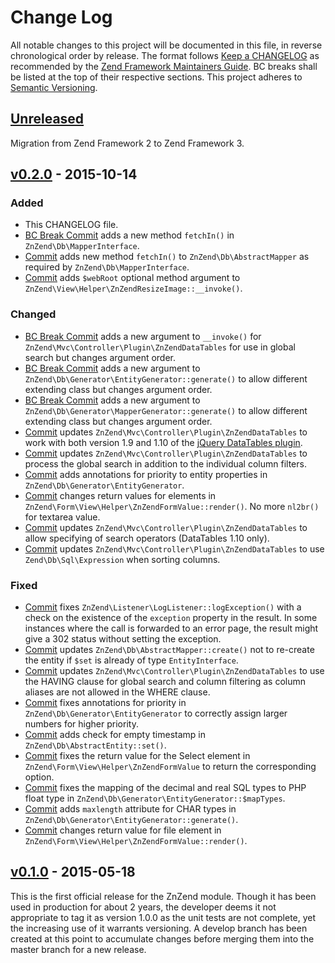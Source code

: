 # Change Log
All notable changes to this project will be documented in this file, in reverse chronological order by release.
The format follows [Keep a CHANGELOG](http://keepachangelog.com/) as recommended by the
[Zend Framework Maintainers Guide](https://github.com/zendframework/maintainers/blob/master/MAINTAINERS.md).
BC breaks shall be listed at the top of their respective sections.
This project adheres to [Semantic Versioning](http://semver.org/).

## [Unreleased][unreleased]
Migration from Zend Framework 2 to Zend Framework 3.

## [v0.2.0] - 2015-10-14
### Added
- This CHANGELOG file.
- [BC Break Commit](https://github.com/zionsg/ZnZend/commit/9b7c6746742852d1c4eac725ce769b4b09a6e8d9) adds a new method
  `fetchIn()` in `ZnZend\Db\MapperInterface`.
- [Commit](https://github.com/zionsg/ZnZend/commit/ca5d3ff23f6fe1b444f23dd1333e908e746432f2) adds new method `fetchIn()`
  to `ZnZend\Db\AbstractMapper` as required by `ZnZend\Db\MapperInterface`.
- [Commit](https://github.com/zionsg/ZnZend/commit/b3dcdcc4a76928b32f0f4876467bc4ccfc006683) adds `$webRoot` optional
  method argument to `ZnZend\View\Helper\ZnZendResizeImage::__invoke()`.

### Changed
- [BC Break Commit](https://github.com/zionsg/ZnZend/commit/e3d66d9d290f4aaca54e422e3b2d11c33d41dbf0) adds a new
  argument to `__invoke()` for `ZnZend\Mvc\Controller\Plugin\ZnZendDataTables` for use in global search but changes
  argument order.
- [BC Break Commit](https://github.com/zionsg/ZnZend/commit/ad538b5dd5c5bf85db2961380d5a097fa1779086) adds a new
  argument to `ZnZend\Db\Generator\EntityGenerator::generate()` to allow different extending class but changes argument
  order.
- [BC Break Commit](https://github.com/zionsg/ZnZend/commit/329d251b6af09fc8e12c79ff4cabe939c360acf1) adds a new
  argument to `ZnZend\Db\Generator\MapperGenerator::generate()` to allow different extending class but changes argument
  order.
- [Commit](https://github.com/zionsg/ZnZend/commit/c1e01417e68550e3cc748e87ef0c71095fc6bbfe) updates
  `ZnZend\Mvc\Controller\Plugin\ZnZendDataTables` to work with both version 1.9 and 1.10 of the
  [jQuery DataTables plugin](http://datatables.net/).
- [Commit](https://github.com/zionsg/ZnZend/commit/4726c6ea7fe77f9e8b06392a6c6987ff688810bb) updates
  `ZnZend\Mvc\Controller\Plugin\ZnZendDataTables` to process the global search in addition to the
  individual column filters.
- [Commit](https://github.com/zionsg/ZnZend/commit/9ed55f40d30e736bba4e53bd91402be7a83844da) adds
  annotations for priority to entity properties in `ZnZend\Db\Generator\EntityGenerator`.
- [Commit](https://github.com/zionsg/ZnZend/commit/837031becb37eacda6df9452b025958447c2ecc1) changes return values for
  elements in `ZnZend\Form\View\Helper\ZnZendFormValue::render()`. No more `nl2br()` for textarea value.
- [Commit](https://github.com/zionsg/ZnZend/commit/32c24edc9da9fd9e0e8e0bee497e66a7f6c18c65) updates
  `ZnZend\Mvc\Controller\Plugin\ZnZendDataTables` to allow specifying of search operators (DataTables 1.10 only).
- [Commit](https://github.com/zionsg/ZnZend/commit/789fb150dad1844e128cb098f44ac76b1bf289cd) updates
  `ZnZend\Mvc\Controller\Plugin\ZnZendDataTables` to use `Zend\Db\Sql\Expression` when sorting columns.

### Fixed
- [Commit](https://github.com/zionsg/ZnZend/commit/ec6b932aa18fafcf5428a1a3bd8df0231b4a44d2) fixes
  `ZnZend\Listener\LogListener::logException()` with a check on the existence of the `exception` property in the result.
  In some instances where the call is forwarded to an error page, the result might give a 302 status without setting
  the exception.
- [Commit](https://github.com/zionsg/ZnZend/commit/137907adaeef4df21a49c303e587f16ca2f34003) updates
  `ZnZend\Db\AbstractMapper::create()` not to re-create the entity if `$set` is already of type `EntityInterface`.
- [Commit](https://github.com/zionsg/ZnZend/commit/b2b0d694fedc806f5bb829f761cbfcc7838fb803) updates
  `ZnZend\Mvc\Controller\Plugin\ZnZendDataTables` to use the HAVING clause for global search and column filtering as
  column aliases are not allowed in the WHERE clause.
- [Commit](https://github.com/zionsg/ZnZend/commit/4183045083b08dc434c140bc6990b18b74abce02) fixes
  annotations for priority in `ZnZend\Db\Generator\EntityGenerator` to correctly assign larger numbers for higher
  priority.
- [Commit](https://github.com/zionsg/ZnZend/commit/dfbc4ad71aabe30b7e42ba554fc4c20d63731c3a) adds check for empty
  timestamp in `ZnZend\Db\AbstractEntity::set()`.
- [Commit](https://github.com/zionsg/ZnZend/commit/56919088d16ff624b9552bb8344c890f3de0fc55) fixes the return value for
  the Select element in `ZnZend\Form\View\Helper\ZnZendFormValue` to return the corresponding option.
- [Commit](https://github.com/zionsg/ZnZend/commit/94a00aa3d1b69f0c9a0c23899a62cc666bcb7dea) fixes the mapping of the
  decimal and real SQL types to PHP float type in `ZnZend\Db\Generator\EntityGenerator::$mapTypes`.
- [Commit](https://github.com/zionsg/ZnZend/commit/b0e9b9b73a7a1b52f480feb33da54d3a961f8528) adds `maxlength` attribute
  for CHAR types in `ZnZend\Db\Generator\EntityGenerator::generate()`.
- [Commit](https://github.com/zionsg/ZnZend/commit/87830fc48ba413934eaa1361f4bf601f578d5747) changes return value for
  file element in `ZnZend\Form\View\Helper\ZnZendFormValue::render()`.

## [v0.1.0] - 2015-05-18

This is the first official release for the ZnZend module. Though it has been used in production for about 2 years,
the developer deems it not appropriate to tag it as version 1.0.0 as the unit tests are not complete, yet the increasing
use of it warrants versioning. A develop branch has been created at this point to accumulate changes before merging them
into the master branch for a new release.

[unreleased]: https://github.com/zionsg/ZnZend/compare/v0.2.0...HEAD
[v0.2.0]: https://github.com/zionsg/ZnZend/compare/v0.1.0...v0.2.0
[v0.1.0]: https://github.com/zionsg/ZnZend/tree/v0.1.0
